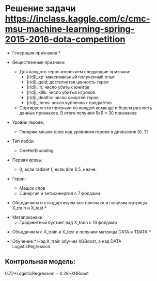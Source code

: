 # Решение задачи https://inclass.kaggle.com/c/cmc-msu-machine-learning-spring-2015-2016-dota-competition
* Генерация признаков *
- Вещественные признаки:
  - Для каждого героя извлекаем следующие признаки:
    - [r/d]i_xp: максимальный полученный опыт
    - [r/d]i_gold: достигнутая ценность героя
    - [r/d]i_lh: число убитых юнитов
    - [r/d]i_kills: число убитых игроков
    - [r/d]i_deaths: число смертей героя
    - [r/d]i_items: число купленных предметов
  - Сортируем эти признаки по каждой команде и берем разность данных признаков. В итоге получим 5х6 = 30 признаков

- Уровни героев:
  - Генерим мешок слов над уровнями героев в диапазоне [0, 7]
  
- Тип лобби:
  - OneHotEncoding
  
- Первая кровь:
  - 0, если radiant
    1, если dire
    0.5, иначе.
     
- Герои:
  - Мешок слов
  - Синергия и антисинергия с 7 фолдами

* Объединяем и стандартизуем все признаки и получим матрицы X_train и X_test *

- Метапризнаки:
  - Градиентный бустинг над X_train c 10 фолдами

* Объединяем c X_train и X_test и получим матрицы DATA и TDATA * 

* Обучение:*
Над X_train обучим XGBoost, а над DATA LogisticRegression

## Контрольная модель:
0.72\*LogisticRegression + 0.28\*XGBoost

